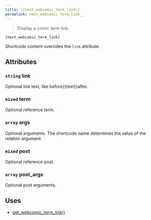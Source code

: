 ```yaml
---
title: \[next_webcomic_term_link\]
permalink: next_webcomic_term_link__
---
```


> Display a comic term link.

```php
[next_webcomic_term_link]
```

Shortcode content overrides the `link` attribute.

## Attributes

### `string` link
Optional link text, like before{{text}}after.

### `mixed` term
Optional reference term.

### `array` args
Optional arguments. The shortcode name determines the
value of the relation argument.

### `mixed` post
Optional reference post.

### `array` post_args
Optional post arguments.

## Uses
- [get_webcomic_term_link()](get_webcomic_term_link())
